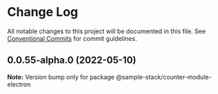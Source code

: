 # Change Log

All notable changes to this project will be documented in this file.
See [Conventional Commits](https://conventionalcommits.org) for commit guidelines.

## 0.0.55-alpha.0 (2022-05-10)

**Note:** Version bump only for package @sample-stack/counter-module-electron
